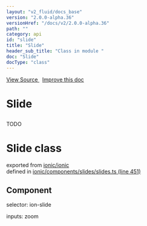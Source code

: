```yaml
---
layout: "v2_fluid/docs_base"
version: "2.0.0-alpha.36"
versionHref: "/docs/v2/2.0.0-alpha.36"
path: ""
category: api
id: "slide"
title: "Slide"
header_sub_title: "Class in module "
doc: "Slide"
docType: "class"
---
```



<div class="improve-docs">
  <a href='http://github.com/driftyco/ionic2/tree/master/ionic/components/slides/slides.ts#L450'>
    View Source
  </a>
  &nbsp;
  <a href='http://github.com/driftyco/ionic2/edit/master/ionic/components/slides/slides.ts#L450'>
    Improve this doc
  </a>
</div>




<h1 class="api-title">

  Slide



</h1>





<p>TODO</p>


<h1 class="class export">Slide <span class="type">class</span></h1>
<p class="module">exported from <a href='undefined'>ionic/ionic</a><br/>
defined in <a href="https://github.com/driftyco/ionic2/tree/master/ionic/components/slides/slides.ts#L451-L476">ionic/components/slides/slides.ts (line 451)</a>
</p>
<h2>Component</h2>
  <span>selector: ion-slide</span>

  <span>inputs: zoom</span>



